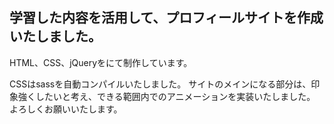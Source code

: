 ## 学習した内容を活用して、プロフィールサイトを作成いたしました。

HTML、CSS、jQueryをにて制作しています。

CSSはsassを自動コンパイルいたしました。
サイトのメインになる部分は、印象強くしたいと考え、できる範囲内でのアニメーションを実装いたしました。
よろしくお願いいたします。
